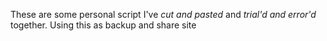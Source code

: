 These are some personal script I've *cut and pasted* and *trial'd and error'd* together.
Using this as backup and share site
